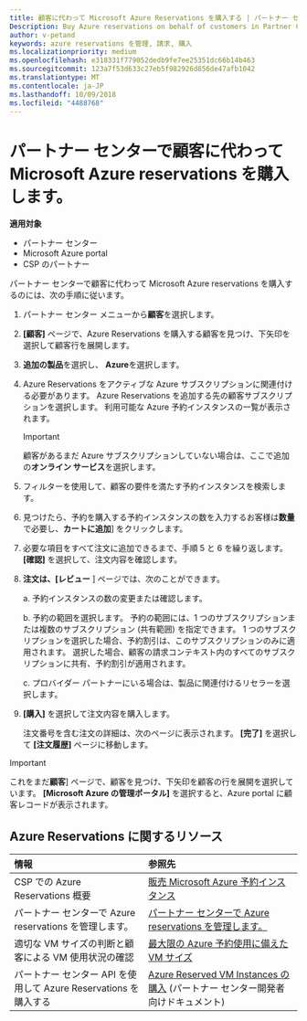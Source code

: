 ```yaml
---
title: 顧客に代わって Microsoft Azure Reservations を購入する | パートナー センター
Description: Buy Azure reservations on behalf of customers in Partner Center.
author: v-petand
keywords: azure reservations を管理, 請求, 購入
ms.localizationpriority: medium
ms.openlocfilehash: e318331f779052dedb9fe7ee25351dc66b14b463
ms.sourcegitcommit: 123a7f53d633c27eb5f982926d856de47afb1042
ms.translationtype: MT
ms.contentlocale: ja-JP
ms.lasthandoff: 10/09/2018
ms.locfileid: "4488768"
---
```

# <a name="buy-microsoft-azure-reservations-on-behalf-of-your-customers-in-the-partner-center"></a>パートナー センターで顧客に代わって Microsoft Azure reservations を購入します。 

**適用対象**

-  パートナー センター
-  Microsoft Azure portal
-  CSP のパートナー

パートナー センターで顧客に代わって Microsoft Azure reservations を購入するのには、次の手順に従います。

1. パートナー センター メニューから**顧客**を選択します。  

2. **[顧客]** ページで、Azure Reservations を購入する顧客を見つけ、下矢印を選択して顧客行を展開します。  

3. **追加の製品**を選択し、 **Azure**を選択します。 
    
4. Azure Reservations をアクティブな Azure サブスクリプションに関連付ける必要があります。 Azure Reservations を追加する先の顧客サブスクリプションを選択します。 利用可能な Azure 予約インスタンスの一覧が表示されます。 

    >[!IMPORTANT] 
    >顧客があるまだ Azure サブスクリプションしていない場合は、ここで追加の**オンライン サービス**を選択します。 

5. フィルターを使用して、顧客の要件を満たす予約インスタンスを検索します。  

6. 見つけたら、予約を購入する予約インスタンスの数を入力するお客様は**数量**で必要し、**カートに追加**] をクリックします。  

7. 必要な項目をすべて注文に追加できるまで、手順 5 と 6 を繰り返します。 **[確認]** を選択して、注文内容を確認します。  

8. **注文は、[レビュー** ] ページでは、次のことができます。 

    a.  予約インスタンスの数の変更または確認します。

    b.  予約の範囲を選択します。 予約の範囲には、1 つのサブスクリプションまたは複数のサブスクリプション (共有範囲) を指定できます。 1 つのサブスクリプションを選択した場合、予約割引は、このサブスクリプションのみに適用されます。 選択した場合、顧客の請求コンテキスト内のすべてのサブスクリプションに共有、予約割引が適用されます。 

    c. プロバイダー パートナーにいる場合は、製品に関連付けるリセラーを選択します。

9. **[購入]** を選択して注文内容を購入します。 

    注文番号を含む注文の詳細は、次のページに表示されます。 **[完了]** を選択して **[注文履歴]** ページに移動します。 

>[!IMPORTANT]
>これをまだ**顧客**] ページで、顧客を見つけ、下矢印を顧客の行を展開を選択しています。 **[Microsoft Azure の管理ポータル]** を選択すると、Azure portal に顧客レコードが表示されます。

## <a name="azure-reservations-resources"></a>Azure Reservations に関するリソース
|**情報**   |**参照先**    |
|:-----------------------------|:-----------------|
|CSP での Azure Reservations 概要  | [販売 Microsoft Azure 予約インスタンス](azure-reservations.md) |
|パートナー センターで Azure reservations を管理します。 | [パートナー センターで Azure reservations を管理します。](azure-reservations-manage.md)
|適切な VM サイズの判断と顧客による VM 使用状況の確認   |[最大限の Azure 予約使用に備えた VM サイズ](azure-usage.md)   |
|パートナー センター API を使用して Azure Reservations を購入する | [Azure Reserved VM Instances の購入](https://docs.microsoft.com/partner-center/develop/purchase-azure-reservations) (パートナー センター開発者向けドキュメント)

 


 
